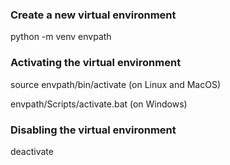 ### Create a new virtual environment
python -m venv envpath

### Activating the virtual environment
source envpath/bin/activate (on Linux and MacOS)

envpath/Scripts/activate.bat (on Windows)

### Disabling the virtual environment
deactivate
